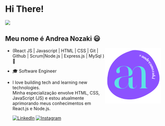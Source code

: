 

<h1>Hi There! </h1>
 <img src="https://media.giphy.com/media/hvRJCLFzcasrR4ia7z/giphy.gif" width="25px">
 <h2>Meu nome é Andrea Nozaki 😃</h2>

<img src="logoandreanozaki.png" min-width="100px" max-width="200px" width="180px" align="right" alt="logo andreanozaki">

<p align="left"> 

- (React JS | Javascript | HTML | CSS | Git | Github | Scrum|Node.js | Express.js | MySql ) 🚀 </p>

- 🎓 Software Engineer

- I love building tech and learning new technologies.</br>
Minha especialização envolve HTML, CSS, JavaScript (JS) e estou atualmente aprimorando meus conhecimentos em  React.js e Node.js.

     [![LinkedIn](https://img.shields.io/badge/LinkedIn-Purple?style=for-the-badge&logo=linkedin&logoColor=white)](https://www.linkedin.com/in/andreahcodes/)
        [![Instagram](https://img.shields.io/badge/Instagram-Purple?style=for-the-badge&logo=instagram&logoColor=white)](https://www.instagram.com/andreahcodes/)





